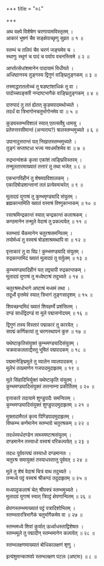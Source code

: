 +++
title = "०८"

+++
  
  
  
  
अथ वक्ष्ये विशेषेण चरणायामविस्तृतम् ।  
आकारं भूषणं चैव सङ्क्षेपाच्छृणु सुव्रत ॥ १ ॥  
  
स्तम्भं च तलिपं चैव चरणं जङ्घमेव च ।  
स्थाणुः स्थूणं च पादं च पर्याय वचनस्त्विमे ॥ २ ॥  
  
आप्तोत्सेधांशमानेन पादायामं विधीयते ।  
अधिष्ठानस्य तुङ्गस्य द्विगुणं वाङ्घ्रितुङ्गकम् ॥ ३ ॥  
  
तस्माद्धरातलोच्चं तु षडष्टांशाधिकं तु वा ।  
पादोच्चपङ्क्ती नन्दाष्टभागैकं वाङ्घ्रितुङ्गकम् ॥ ४ ॥  
  
दारुपादं तु ततं ह्येतत् कुड्यपादमथोच्यते ।  
तदर्धं वा त्रिभागोनचतुर्भागोनमेव वा ॥ ५ ॥  
  
कुड्यस्तम्भविशालं स्यात् एतत्सर्वेषु धामसु ।  
प्रतेरुत्तरसीमान्तं (अन्यराघ?) षालस्तम्भमुच्यते ॥ ६ ॥  
  
उपानादुत्तरान्तं यत् निखातस्तम्भमुच्यते ।  
तुङ्गं सप्ताष्टधा भज्य नवधर्मांशमेव वा ॥ ७ ॥  
  
रुद्रभान्वंशकं कृत्वा एकांशं त्वङ्घ्रिविस्तरम् ।  
तन्मूलतारमाख्यातं तत्तारं तु तथा भजेत् ॥ ८ ॥  
  
एकभागविहीनं तु शेषमग्रविशालकम् ।  
एकादिषोडशान्तानां तलं प्रत्येवमाचरेत् ॥ ९ ॥  
  
मूलादग्रं युगाश्रं तु कुम्भमृण्ड्यादि संयुतम् ।  
ब्रह्मकान्तमिति ख्यातं वस्वश्रं विष्णुकान्तकम् ॥ १० ॥  
  
रसाश्रमिन्द्रकान्तं स्यात् चन्द्रकान्तं कलाश्रकम् ।  
कण्ठमानेन तन्मूले वेदाश्रं तु प्रकल्पयेत् ॥ ११ ॥  
  
स्तम्भाग्रं चैकमानेन चतुरश्रसमन्वितम् ।  
तयोर्मध्यं तु वस्वश्रं षोडशाश्रमथापि वा ॥ १२ ॥  
  
वृत्ताकारं तु वा विप्र ! कुम्भमण्ड्यादि संयुतम् ।  
रुद्रकान्तमिदं ख्यातं मूलादग्रं तु वर्तुलम् ॥ १३ ॥  
  
कुम्भमण्ड्यादिहीनं यत् तद्व्यापी रुद्रकान्तकम् ।  
मूलादग्रं युगाश्रं तु मध्येष्टाश्रं तदुच्यते ॥ १४ ॥  
  
चतुरश्रमधोभागे अष्टाश्रं मध्यमं तथा ।  
तदूर्ध्वे वृत्तमेवं स्यात् त्रिभागं तुङ्गसादृशम् ॥ १५ ॥  
  
शिवच्छन्दमिदं ख्यातं शिवहर्म्ये प्रशंसितम् ।  
दण्डं सार्धद्विदण्डं वा मूले पद्मासनोदयम् ॥ १६ ॥  
  
द्विगुणं तस्य विस्तारं पद्माकारं तु कारयेत् ।  
सपद्मं कर्णिकायां तु चरणस्थापनं कुरु ॥ १७ ॥  
  
यथेष्टाकृतिसंयुक्तं कुम्भमण्ड्यादिसंयुतम् ।  
चक्रवाकलताद्यैस्तु भूषितं पद्मपादकम् ॥ १८ ॥  
  
पद्ममानेङ्घ्रिमूले तु व्यालेन व्यालपादकम् ।  
मूलेभं तत्प्रमाणेन गजपादमुदाहृतम् ॥ १९ ॥  
  
मूले सिंहादिभिर्युक्तं यथेष्टाकृति संयुतम् ।  
कुम्भमण्ड्यादिसंयुक्तं तत्तनाम्ना प्रकीर्तितम् ॥ २० ॥  
  
वृत्ताकारे तदायामे शुण्डुपादैः समन्वितम् ।  
कुम्भमण्ड्यादिसंयुक्तं शुण्डुपादमुदाहृतम् ॥ २१ ॥  
  
मुक्तादामैरलं कृत्य पिण्डिपादमुदाहृतम् ।  
विष्कम्भ कर्णमानेन स्तम्भाग्रे चतुरश्रकम् ॥ २२ ॥  
  
तदर्धस्वर्धदण्डेन त्वब्जमष्टाश्रसंयुतम् ।  
दण्डमानेन तस्याधो वस्वश्रं परिकल्पयेत् ॥ २३ ॥  
  
तदधः पूर्ववत्पद्मं तस्याधो दण्डमानतः ।  
चतुरश्र समायुक्तं तस्याधस्तात्तु पूर्ववत् ॥ २४ ॥  
  
मूले तु शेषं वेदाश्रं चित्रं वाथ तदुच्यते ।  
तन्मध्ये पट्टं वस्वश्रं श्रीकण्ठं तदुदाहृतम् ॥ २५ ॥  
  
मध्यपट्टकलाश्रं चेत् श्रीवक्त्रं स्तम्भमुच्यते ।  
मुलादग्रं युगाश्रं स्यात् त्रिपट्टं क्षेपणान्वितम् ॥ २६ ॥  
  
क्षेपणस्तम्भमाख्यातं पट्टं पत्रादिशोभितम् ।  
स्तम्भतारत्रिभागैकं चतुर्भागैकमेव वा ॥ २७ ॥  
  
स्तम्भमध्ये शिवां कुर्यात् ऊर्ध्वाधस्ताद्विशेषतः ।  
स्तम्भमूले तु पद्मादीन् स्तम्भमानेन कल्पयेत् ॥ २८ ॥  
  
स्तम्भलक्षणमाख्यातं बोधिकालक्षणं शृणु ।  
  
इत्यंशुमान्काश्यपे स्तम्भलक्षण पटलः (अष्टमः) ॥ ८ ॥  